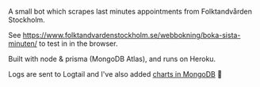 A small bot which scrapes last minutes appointments from Folktandvården Stockholm.

See https://www.folktandvardenstockholm.se/webbokning/boka-sista-minuten/ to test in in the browser.

Built with node & prisma (MongoDB Atlas), and runs on Heroku.

Logs are sent to Logtail and I've also added [charts in MongoDB](https://charts.mongodb.com/charts-dental-bot-xfein/dashboards/62470c9e-a3ba-41a8-807e-ad240ff9ef7c) 🤯
